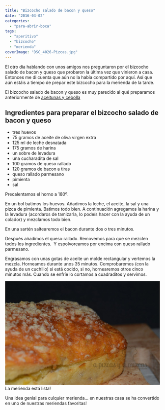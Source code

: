 ```yaml
---
title: "Bizcocho salado de bacon y queso"
date: "2016-03-02"
categories:
  - "para-abrir-boca"
tags:
  - "aperitivo"
  - "bizcocho"
  - "merienda"
coverImage: "DSC_4026-Pizcas.jpg"
---
```


El otro día hablando con unos amigos nos preguntaron por el bizcocho salado de bacon y queso que probaron la última vez que vinieron a casa. Entonces me di cuenta que aún no la había compartido por aquí. Así que aún estáis a tiempo de prepar este bizcocho para la merienda de la tarde.

El bizcocho salado de bacon y queso es muy parecido al qué preparamos anteriormente de [aceitunas y cebolla](/bizcocho-salado-de-aceitunas-y-cebolla/)

## Ingredientes para preparar el bizcocho salado de bacon y queso

- tres huevos
- 75 gramos de aceite de oliva virgen extra
- 125 ml de leche desnatada
- 175 gramos de harina
- un sobre de levadura
- una cucharadita de sal
- 100 gramos de queso rallado
- 120 gramos de bacon a tiras
- queso rallado parmesano
- pimienta
- sal

Precalentamos el horno a 180º.

En un bol batimos los huevos. Añadimos la leche, el aceite, la sal y una pizca de pimienta. Batimos todo bien. A continuación agregamos la harina y la levadura (acordaros de tamizarla, lo podeís hacer con la ayuda de un colador) y mezclamos todo bien.

En una sartén saltearemos el bacon durante dos o tres minutos.

Después añadimos el queso rallado. Removemos para que se mezclen todos los ingredientes.  Y espolvoreamos por encima con queso rallado parmesano.

Engrasamos con unas gotas de aceite un molde rectangular y vertemos la mezcla. Horneamos durante unos 35 minutos. Comprobaremos (con la ayuda de un cuchillo) si está cocido, si no, hornearemos otros cinco minutos más. Cuando se enfríe lo cortamos a cuadraditos y servimos.

![La merienda está lista!](images/DSC_4016-Pizcas-1024x681.jpg) La merienda está lista!

Una idea genial para culquier merienda... en nuestras casa se ha convertido en uno de nuestras meriendas favoritas!

